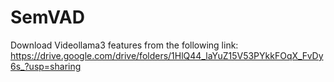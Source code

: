 # SemVAD
Download Videollama3 features from the following link: https://drive.google.com/drive/folders/1HlQ44_laYuZ15V53PYkkFOqX_FvDy6s_?usp=sharing 
